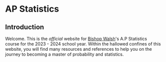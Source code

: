 # AP Statistics

## Introduction

Welcome. This is the _official_ website for [Bishop Walsh](https://www.bishopwalsh.org/)'s A.P Statistics course for the 2023 - 2024 school year. Within the hallowed confines of this website, you will find many resources and references to help you on the journey to becoming a master of probability and statistics. 